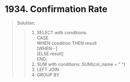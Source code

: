 # 1934. Confirmation Rate
> Solution: 
>> 1. SELECT with conditions:  
>> CASE  
>> WHEN condition THEN result  
>> [WHEN···]  
>> [ELSE result]  
>> END;  
>> 2. SUM with conditions: SUM(col_name = " ")  
>> 3. LEFT JOIN  
>> 4. GROUP BY  
